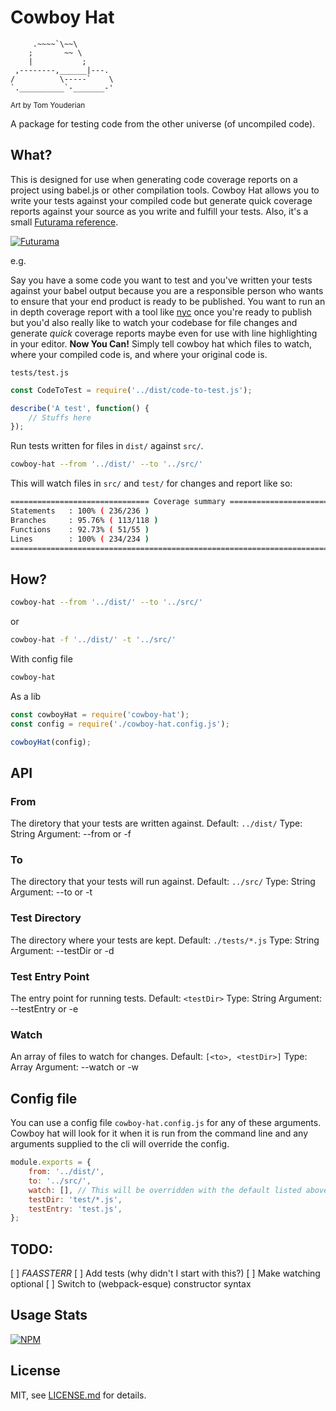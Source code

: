 # Cowboy Hat

```
     .~~~~`\~~\
    ;       ~~ \
    |           ;
 ,--------,______|---.
/          \-----`    \
`.__________`-_______-'
```
<sub> Art by Tom Youderian <sub>

A package for testing code from the other universe (of uncompiled code).

## What?

This is designed for use when generating code coverage reports on a project using babel.js or other compilation tools. Cowboy Hat allows you to write your tests against your compiled code but generate quick coverage reports against your source as you write and fulfill your tests. Also, it's a small [Futurama reference](https://nodei.co/npm/cowboy-hat/).

[![Futurama](http://i.imgur.com/HtsigPd.jpg)](https://nodei.co/npm/cowboy-hat/)

e.g.

Say you have a some code you want to test and you've written your tests against your babel output because you are a responsible person who wants to ensure that your end product is ready to be published. You want to run an in depth coverage report with a tool like [nyc](https://www.npmjs.com/package/nyc) once you're ready to publish but you'd also really like to watch your codebase for file changes and generate *quick* coverage reports maybe even for use with line highlighting in your editor. **Now You Can!** Simply tell cowboy hat which files to watch, where your compiled code is, and where your original code is.

`tests/test.js`
```js
const CodeToTest = require('../dist/code-to-test.js');

describe('A test', function() {
    // Stuffs here
});
```

Run tests written for files in `dist/` against `src/`.
```sh
cowboy-hat --from '../dist/' --to '../src/'
```

This will watch files in `src/` and `test/` for changes and report like so:
```sh
=============================== Coverage summary ===============================
Statements   : 100% ( 236/236 )
Branches     : 95.76% ( 113/118 )
Functions    : 92.73% ( 51/55 )
Lines        : 100% ( 234/234 )
================================================================================
```

## How?

```sh
cowboy-hat --from '../dist/' --to '../src/'
```

or
```sh
cowboy-hat -f '../dist/' -t '../src/'
```

With config file
```sh
cowboy-hat
```

As a lib
```js
const cowboyHat = require('cowboy-hat');
const config = require('./cowboy-hat.config.js');

cowboyHat(config);
```

## API

### From
The diretory that your tests are written against.
Default: `../dist/`
Type: String
Argument: --from or -f

### To
The directory that your tests will run against.
Default: `../src/`
Type: String
Argument: --to or -t

### Test Directory
The directory where your tests are kept.
Default: `./tests/*.js`
Type: String
Argument: --testDir or -d

### Test Entry Point
The entry point for running tests.
Default: `<testDir>`
Type: String
Argument: --testEntry or -e

### Watch
An array of files to watch for changes.
Default: `[<to>, <testDir>]`
Type: Array
Argument: --watch or -w

## Config file

You can use a config file `cowboy-hat.config.js` for any of these arguments. Cowboy hat will look for it when it is run from the command line and any arguments supplied to the cli will override the config.

```js
module.exports = {
    from: '../dist/',
    to: '../src/',
    watch: [], // This will be overridden with the default listed above because it is empty
    testDir: 'test/*.js',
    testEntry: 'test.js',
};
```

## TODO:

[ ] *FAASSTERR*
[ ] Add tests (why didn't I start with this?)
[ ] Make watching optional
[ ] Switch to (webpack-esque) constructor syntax

## Usage Stats

[![NPM](https://nodei.co/npm/cowboy-hat.png?downloads=true&downloadRank=true&stars=true)](https://nodei.co/npm/cowboy-hat/)

## License

MIT, see [LICENSE.md](http://github.com/limeandcoconut/cowboy-hat/blob/master/LICENSE.md) for details.
